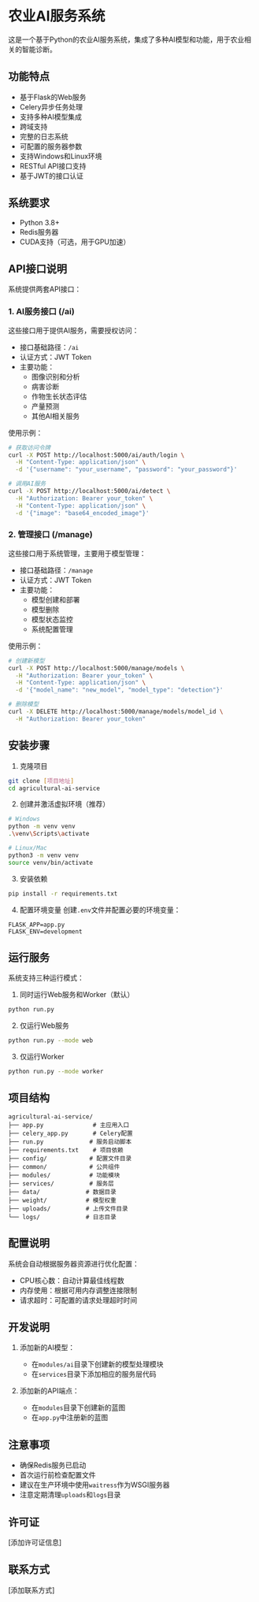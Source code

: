 # 农业AI服务系统

这是一个基于Python的农业AI服务系统，集成了多种AI模型和功能，用于农业相关的智能诊断。

## 功能特点

- 基于Flask的Web服务
- Celery异步任务处理
- 支持多种AI模型集成
- 跨域支持
- 完整的日志系统
- 可配置的服务器参数
- 支持Windows和Linux环境
- RESTful API接口支持
- 基于JWT的接口认证

## 系统要求

- Python 3.8+
- Redis服务器
- CUDA支持（可选，用于GPU加速）

## API接口说明

系统提供两套API接口：

### 1. AI服务接口 (/ai)

这些接口用于提供AI服务，需要授权访问：

- 接口基础路径：`/ai`
- 认证方式：JWT Token
- 主要功能：
  - 图像识别和分析
  - 病害诊断
  - 作物生长状态评估
  - 产量预测
  - 其他AI相关服务

使用示例：
```bash
# 获取访问令牌
curl -X POST http://localhost:5000/ai/auth/login \
  -H "Content-Type: application/json" \
  -d '{"username": "your_username", "password": "your_password"}'

# 调用AI服务
curl -X POST http://localhost:5000/ai/detect \
  -H "Authorization: Bearer your_token" \
  -H "Content-Type: application/json" \
  -d '{"image": "base64_encoded_image"}'
```

### 2. 管理接口 (/manage)

这些接口用于系统管理，主要用于模型管理：

- 接口基础路径：`/manage`
- 认证方式：JWT Token
- 主要功能：
  - 模型创建和部署
  - 模型删除
  - 模型状态监控
  - 系统配置管理

使用示例：
```bash
# 创建新模型
curl -X POST http://localhost:5000/manage/models \
  -H "Authorization: Bearer your_token" \
  -H "Content-Type: application/json" \
  -d '{"model_name": "new_model", "model_type": "detection"}'

# 删除模型
curl -X DELETE http://localhost:5000/manage/models/model_id \
  -H "Authorization: Bearer your_token"
```

## 安装步骤

1. 克隆项目
```bash
git clone [项目地址]
cd agricultural-ai-service
```

2. 创建并激活虚拟环境（推荐）
```bash
# Windows
python -m venv venv
.\venv\Scripts\activate

# Linux/Mac
python3 -m venv venv
source venv/bin/activate
```

3. 安装依赖
```bash
pip install -r requirements.txt
```

4. 配置环境变量
创建`.env`文件并配置必要的环境变量：
```env
FLASK_APP=app.py
FLASK_ENV=development
```

## 运行服务

系统支持三种运行模式：

1. 同时运行Web服务和Worker（默认）
```bash
python run.py
```

2. 仅运行Web服务
```bash
python run.py --mode web
```

3. 仅运行Worker
```bash
python run.py --mode worker
```

## 项目结构

```
agricultural-ai-service/
├── app.py              # 主应用入口
├── celery_app.py       # Celery配置
├── run.py             # 服务启动脚本
├── requirements.txt    # 项目依赖
├── config/            # 配置文件目录
├── common/            # 公共组件
├── modules/           # 功能模块
├── services/          # 服务层
├── data/             # 数据目录
├── weight/           # 模型权重
├── uploads/          # 上传文件目录
└── logs/             # 日志目录
```

## 配置说明

系统会自动根据服务器资源进行优化配置：
- CPU核心数：自动计算最佳线程数
- 内存使用：根据可用内存调整连接限制
- 请求超时：可配置的请求处理超时时间

## 开发说明

1. 添加新的AI模型：
   - 在`modules/ai`目录下创建新的模型处理模块
   - 在`services`目录下添加相应的服务层代码

2. 添加新的API端点：
   - 在`modules`目录下创建新的蓝图
   - 在`app.py`中注册新的蓝图

## 注意事项

- 确保Redis服务已启动
- 首次运行前检查配置文件
- 建议在生产环境中使用`waitress`作为WSGI服务器
- 注意定期清理`uploads`和`logs`目录

## 许可证

[添加许可证信息]

## 联系方式

[添加联系方式] 